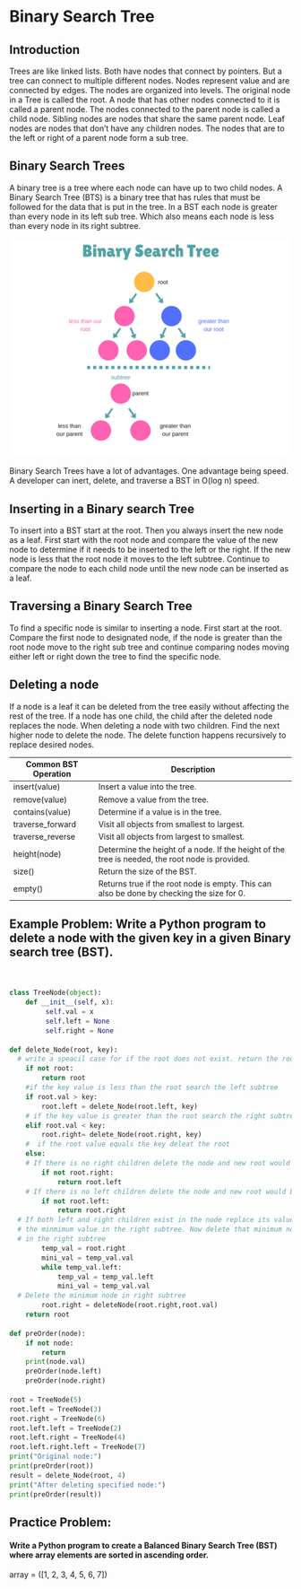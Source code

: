 # Binary Search Tree

## Introduction
Trees are like linked lists. Both have nodes that connect by pointers. But a tree can connect to multiple different nodes. Nodes represent value and are connected by edges. The nodes are organized into levels. The original node in a Tree is called the root. A node that has other nodes connected to it is called a parent node. The nodes connected to the parent node is called a child node. Sibling nodes are nodes that share the same parent node. Leaf nodes are nodes that don’t have any children nodes. The nodes that are to the left or right of a parent node form a sub tree. 

## Binary Search Trees
A binary tree is a tree where each node can have up to two child nodes. A Binary Search Tree (BTS) is a binary tree that has rules that must be followed for the data that is put in the tree. In a BST each node is greater than every node in its left sub tree. Which also means each node is less than every node in its right subtree. 

![Example of BST](BinarySearchTreeExample.png)
 

Binary Search Trees have a lot of advantages. One advantage being speed. A developer can inert, delete, and traverse a BST in O(log n) speed. 

## Inserting in a Binary search Tree
To insert into a BST start at the root. Then you always insert the new node as a leaf. First start with the root node and compare the value of the new node to determine if it needs to be inserted to the left or the right. If the new node is less that the root node it moves to the left subtree. Continue to compare the node to each child node until the new node can be inserted as a leaf. 

## Traversing a Binary Search Tree
To find a specific node is similar to inserting a node. First start at the root. Compare the first node to designated node, if the node is greater than the root node move to the right sub tree and continue comparing nodes moving either left or right down the tree to find the specific node. 

## Deleting a node
If a node is a leaf it can be deleted from the tree easily without affecting the rest of the tree. If a node has one child, the child after the deleted node replaces the node. When deleting a node with two children. Find the next higher node to delete the node. The delete function happens recursively to replace desired nodes. 

Common BST Operation | Description 
-------- | -------- 
insert(value) | Insert a value into the tree.
remove(value) | Remove a value from the tree.
contains(value)| Determine if a value is in the tree.
traverse_forward| Visit all objects from smallest to largest.
traverse_reverse | Visit all objects from largest to smallest.
height(node) | Determine the height of a node. If the height of the tree is needed, the root node is provided.
size() | Return the size of the BST.
empty() | Returns true if the root node is empty. This can also be done by checking the size for 0.


## Example Problem: Write a Python program to delete a node with the given key in a given Binary search tree (BST).
```python


class TreeNode(object):
    def __init__(self, x):
         self.val = x
         self.left = None
         self.right = None

def delete_Node(root, key):
  # write a speacil case for if the root does not exist. return the root
	if not root: 
		return root
	#if the key value is less than the root search the left subtree
	if root.val > key: 
		root.left = delete_Node(root.left, key)
	# if the key value is greater than the root search the right subtree 
	elif root.val < key: 
		root.right= delete_Node(root.right, key)
	#  if the root value equals the key deleat the root
	else: 
	# If there is no right children delete the node and new root would be root.left
		if not root.right:
			return root.left
	# If there is no left children delete the node and new root would be root.right	
		if not root.left:
			return root.right
  # If both left and right children exist in the node replace its value with 
  # the minmimum value in the right subtree. Now delete that minimum node
  # in the right subtree
		temp_val = root.right
		mini_val = temp_val.val
		while temp_val.left:
			temp_val = temp_val.left
			mini_val = temp_val.val
  # Delete the minimum node in right subtree
		root.right = deleteNode(root.right,root.val)
	return root

def preOrder(node): 
    if not node: 
        return      
    print(node.val)
    preOrder(node.left) 
    preOrder(node.right)   
    
root = TreeNode(5)  
root.left = TreeNode(3)  
root.right = TreeNode(6) 
root.left.left = TreeNode(2)  
root.left.right = TreeNode(4) 
root.left.right.left = TreeNode(7)  
print("Original node:")
print(preOrder(root))
result = delete_Node(root, 4)
print("After deleting specified node:")
print(preOrder(result))

```

## Practice Problem: 

#### Write a Python program to create a Balanced Binary Search Tree (BST) where array elements are sorted in ascending order.
array = ([1, 2, 3, 4, 5, 6, 7])
